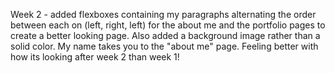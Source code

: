 <!-- enjoyed the assignment. cant wait to see it evolve as we learn more functionality
also wanted to thank Ed for suggesting coolers. Im super colorblind and that helped picking colors that went together -->

Week 2 - added flexboxes containing my paragraphs alternating the order between each on (left, right, left) for the about me and the portfolio pages to create a better looking page. Also added a background image rather than a solid color. My name takes you to the "about me" page. Feeling better with how its looking after week 2 than week 1!